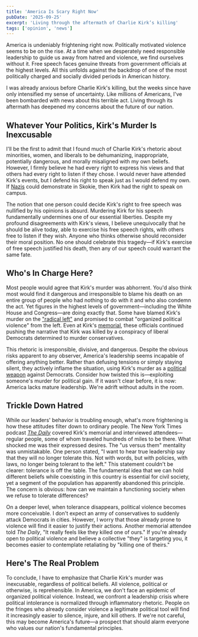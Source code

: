 ```yaml
---
title: 'America Is Scary Right Now'
pubDate: '2025-09-25'
excerpt: 'Living through the aftermath of Charlie Kirk’s killing'
tags: ['opinion', 'news']
---
```


America is undeniably frightening right now. Politically motivated violence seems to be on the rise. At a time when we desperately need responsible leadership to guide us away from hatred and violence, we find ourselves without it. Free speech faces genuine threats from government officials at the highest levels. All this unfolds against the backdrop of one of the most politically charged and socially divided periods in American history.

I was already anxious before Charlie Kirk's killing, but the weeks since have only intensified my sense of uncertainty. Like millions of Americans, I've been bombarded with news about this terrible act. Living through its aftermath has deepened my concerns about the future of our nation.

## Whatever Your Politics, Kirk's Murder Is Inexcusable

I'll be the first to admit that I found much of Charlie Kirk's rhetoric about minorities, women, and liberals to be dehumanizing, inappropriate, potentially dangerous, and morally misaligned with my own beliefs. However, I firmly believe he had every right to express his views and that others had every right to listen if they chose. I would never have attended Kirk's events, but I defend his right to speak just as I would defend my own. If [Nazis](https://en.wikipedia.org/wiki/National_Socialist_Party_of_America_v._Village_of_Skokie) could demonstrate in Skokie, then Kirk had the right to speak on campus.

The notion that one person could decide Kirk's right to free speech was nullified by his opinions is absurd. Murdering Kirk for his speech fundamentally undermines one of our essential liberties. Despite my profound disagreements with Kirk's views, I believe unequivocally that he should be alive today, able to exercise his free speech rights, with others free to listen if they wish. Anyone who thinks otherwise should reconsider their moral position. No one should celebrate this tragedy—if Kirk's exercise of free speech justified his death, then any of our speech could warrant the same fate.

## Who's In Charge Here?

Most people would agree that Kirk's murder was abhorrent. You'd also think most would find it dangerous and irresponsible to blame his death on an entire group of people who had nothing to do with it and who also condemn the act. Yet figures in the highest levels of government—including the White House and Congress—are doing exactly that. Some have blamed Kirk's murder on the ["radical left"](https://abcnews.go.com/Politics/trump-doubles-blaming-radical-left-after-vow-after/story?id=125509965) and promised to combat "organized political violence" from the left. Even at Kirk's [memorial](https://www.npr.org/2025/09/22/nx-s1-5549407/charlie-kirk-memorial-republican-party-trump-revival-retribution), these officials continued pushing the narrative that Kirk was killed by a conspiracy of liberal Democrats determined to murder conservatives.

This rhetoric is irresponsible, divisive, and dangerous. Despite the obvious risks apparent to any observer, America's leadership seems incapable of offering anything better. Rather than defusing tensions or simply staying silent, they actively inflame the situation, using Kirk's murder as a [political weapon](https://www.politico.com/news/2025/09/21/trump-lionizes-charlie-kirk-warns-of-dangers-to-america-00574586?utm_) against Democrats. Consider how twisted this is—exploiting someone's murder for political gain. If it wasn't clear before, it is now: America lacks mature leadership. We're adrift without adults in the room.

## Trickle Down Hatred

While our leaders' behavior is troubling enough, what's more frightening is how these attitudes filter down to ordinary people. The New York Times podcast [_The Daily_](https://www.npr.org/2025/09/22/nx-s1-5549407/charlie-kirk-memorial-republican-party-trump-revival-retribution) covered Kirk's memorial and interviewed attendees—regular people, some of whom traveled hundreds of miles to be there. What shocked me was their expressed desires. The "us versus them" mentality was unmistakable. One person stated, "I want to hear true leadership say that they will no longer tolerate this. Not with words, but with policies, with laws, no longer being tolerant to the left." This statement couldn't be clearer: tolerance is off the table. The fundamental idea that we can hold different beliefs while coexisting in this country is essential for civil society, yet a segment of the population has apparently abandoned this principle. The concern is obvious: how can we maintain a functioning society when we refuse to tolerate differences?

On a deeper level, when tolerance disappears, political violence becomes more conceivable. I don't expect an army of conservatives to suddenly attack Democrats in cities. However, I worry that those already prone to violence will find it easier to justify their actions. Another memorial attendee told _The Daily_, "It really feels like they killed one of ours." If you're already open to political violence and believe a collective "they" is targeting you, it becomes easier to contemplate retaliating by "killing one of theirs."

## Here's The Real Problem

To conclude, I have to emphasize that Charlie Kirk's murder was inexcusable, regardless of political beliefs. All violence, political or otherwise, is reprehensible. In America, we don't face an epidemic of organized political violence. Instead, we confront a leadership crisis where political intolerance is normalized through inflammatory rhetoric. People on the fringes who already consider violence a legitimate political tool will find it increasingly easier to silence, injure, and kill others. If we're not careful, this may become America's future—a prospect that should alarm everyone who values our nation's fundamental principles.
